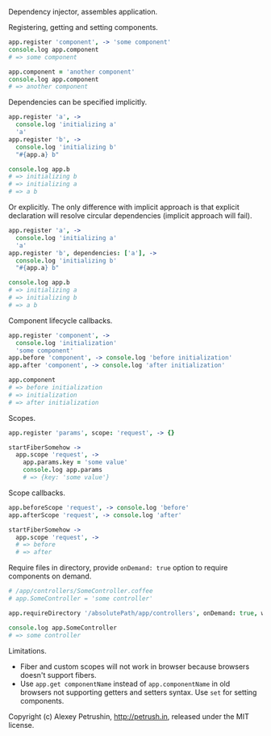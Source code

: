 Dependency injector, assembles application.

Registering, getting and setting components.

``` CoffeeScript
app.register 'component', -> 'some component'
console.log app.component
# => some component

app.component = 'another component'
console.log app.component
# => another component
```

Dependencies can be specified implicitly.

``` CoffeeScript
app.register 'a', ->
  console.log 'initializing a'
  'a'
app.register 'b', ->
  console.log 'initializing b'
  "#{app.a} b"

console.log app.b
# => initializing b
# => initializing a
# => a b
```

Or explicitly. The only difference with implicit approach is that explicit
declaration will resolve circular dependencies (implicit approach
will fail).

``` CoffeeScript
app.register 'a', ->
  console.log 'initializing a'
  'a'
app.register 'b', dependencies: ['a'], ->
  console.log 'initializing b'
  "#{app.a} b"

console.log app.b
# => initializing a
# => initializing b
# => a b
```

Component lifecycle callbacks.

``` CoffeeScript
app.register 'component', ->
  console.log 'initialization'
  'some component'
app.before 'component', -> console.log 'before initialization'
app.after 'component', -> console.log 'after initialization'

app.component
# => before initialization
# => initialization
# => after initialization
```

Scopes.

``` CoffeeScript
app.register 'params', scope: 'request', -> {}

startFiberSomehow ->
  app.scope 'request', ->
    app.params.key = 'some value'
    console.log app.params
    # => {key: 'some value'}
```

Scope callbacks.

``` CoffeeScript
app.beforeScope 'request', -> console.log 'before'
app.afterScope 'request', -> console.log 'after'

startFiberSomehow ->
  app.scope 'request', ->
  # => before
  # => after
```

Require files in directory, provide `onDemand: true` option to require components on
demand.

``` CoffeeScript
# /app/controllers/SomeController.coffee
# app.SomeController = 'some controller'

app.requireDirectory '/absolutePath/app/controllers', onDemand: true, watch: true

console.log app.SomeController
# => some controller
```

Limitations.

- Fiber and custom scopes will not work in browser because browsers doesn't support fibers.
- Use `app.get componentName` instead of `app.componentName` in old browsers not supporting
getters and setters syntax. Use `set` for setting components.

Copyright (c) Alexey Petrushin, http://petrush.in, released under the MIT license.